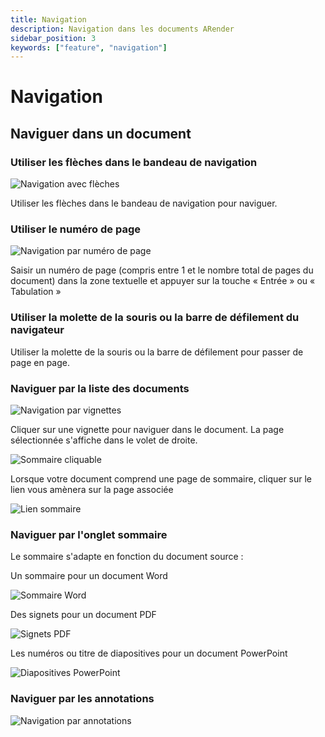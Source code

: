 ```yaml
---
title: Navigation
description: Navigation dans les documents ARender
sidebar_position: 3
keywords: ["feature", "navigation"]
---
```


# Navigation

## Naviguer dans un document

### Utiliser les flèches dans le bandeau de navigation

![Navigation avec flèches](/img/arender/navigation1.png)

Utiliser les flèches dans le bandeau de navigation pour naviguer.

### Utiliser le numéro de page

![Navigation par numéro de page](/img/arender/navigation3.png)

Saisir un numéro de page (compris entre 1 et le nombre total de pages du
document) dans la zone textuelle et appuyer sur la touche « Entrée » ou
« Tabulation »

### Utiliser la molette de la souris ou la barre de défilement du navigateur

Utiliser la molette de la souris ou la barre de défilement pour passer
de page en page.

### Naviguer par la liste des documents

![Navigation par vignettes](/img/arender/navigation4.png)

Cliquer sur une vignette pour naviguer dans le document. La page
sélectionnée s'affiche dans le volet de droite.

![Sommaire cliquable](/img/arender/navigation5.png)

Lorsque votre document comprend une page de sommaire, cliquer sur le
lien vous amènera sur la page associée

![Lien sommaire](/img/arender/navigation6.png)

### Naviguer par l'onglet sommaire

Le sommaire s'adapte en fonction du document source :

Un sommaire pour un document Word

![Sommaire Word](/img/arender/navigation7.png)

Des signets pour un document PDF

![Signets PDF](/img/arender/navigation8.png)

Les numéros ou titre de diapositives pour un document PowerPoint

![Diapositives PowerPoint](/img/arender/navigation9.png)

### Naviguer par les annotations

![Navigation par annotations](/img/arender/annotations1.png)